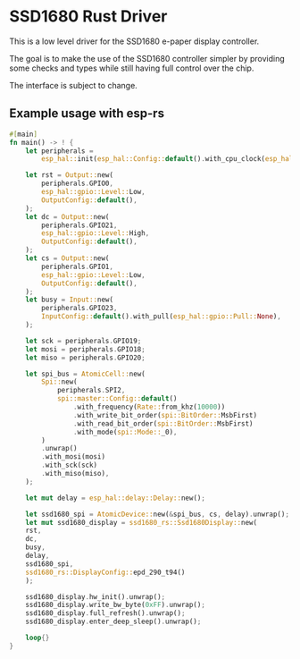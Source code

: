 # SSD1680 Rust Driver

This is a low level driver for the SSD1680 e-paper display controller.

The goal is to make the use of the SSD1680 controller simpler by providing some checks and types while still having full control over the chip.

The interface is subject to change.

## Example usage with esp-rs

```rust
#[main]
fn main() -> ! {
    let peripherals =
        esp_hal::init(esp_hal::Config::default().with_cpu_clock(esp_hal::clock::CpuClock::_160MHz));

    let rst = Output::new(
        peripherals.GPIO0,
        esp_hal::gpio::Level::Low,
        OutputConfig::default(),
    );
    let dc = Output::new(
        peripherals.GPIO21,
        esp_hal::gpio::Level::High,
        OutputConfig::default(),
    );
    let cs = Output::new(
        peripherals.GPIO1,
        esp_hal::gpio::Level::Low,
        OutputConfig::default(),
    );
    let busy = Input::new(
        peripherals.GPIO23,
        InputConfig::default().with_pull(esp_hal::gpio::Pull::None),
    );

    let sck = peripherals.GPIO19;
    let mosi = peripherals.GPIO18;
    let miso = peripherals.GPIO20;

    let spi_bus = AtomicCell::new(
        Spi::new(
            peripherals.SPI2,
            spi::master::Config::default()
                .with_frequency(Rate::from_khz(10000))
                .with_write_bit_order(spi::BitOrder::MsbFirst)
                .with_read_bit_order(spi::BitOrder::MsbFirst)
                .with_mode(spi::Mode::_0),
        )
        .unwrap()
        .with_mosi(mosi)
        .with_sck(sck)
        .with_miso(miso),
    );

    let mut delay = esp_hal::delay::Delay::new();

    let ssd1680_spi = AtomicDevice::new(&spi_bus, cs, delay).unwrap();
    let mut ssd1680_display = ssd1680_rs::Ssd1680Display::new(
    rst,
    dc,
    busy,
    delay,
    ssd1680_spi,
    ssd1680_rs::DisplayConfig::epd_290_t94()
    );

    ssd1680_display.hw_init().unwrap();
    ssd1680_display.write_bw_byte(0xFF).unwrap();
    ssd1680_display.full_refresh().unwrap();
    ssd1680_display.enter_deep_sleep().unwrap();

    loop{}
}
```
